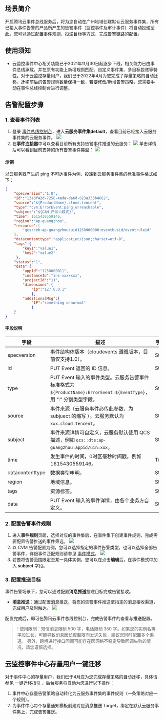 ## 场景简介
开启腾讯云事件总线服务后，将为您自动在广州地域创建默认云服务事件集，所有已接入事件告警的产品所产生的告警事件（监控事件及审计事件）将自动投递至此。您可以通过配置事件规则、投递目标等方式，完成告警链路的配置。

## 使用须知
- 云监控事件中心相关功能已于2021年11月30日起逐步下线，相关能力已由事件总线承载，并在原有功能上新增规则匹配、自定义事件集、多目标投递等特性。对于云监控存量用户，我们已于2022年4月为您完成了存量策略的自动迁移。迁移前后的告警规则数量保持一致，若要修改/新增告警策略，您需要手动在事件总线控制台进行调整。

## 告警配置步骤
### 1. 查看事件列表

1. 登录 [事件总线控制台](https://console.cloud.tencent.com/eb)，进入**云服务事件集default**，查看目前已经接入云服务事件集的云服务事件。
![](https://qcloudimg.tencent-cloud.cn/raw/84e36e69ea2990357c4a03fcfbe4cf73.png)
2. 在**事件连接器**中可以查看目前所有支持告警事件推送的云服务：
![](https://qcloudimg.tencent-cloud.cn/raw/55deaa3e58272457418d025d5652d112.png)
单击详情后可以看到目前支持的所有告警事件类型：
![](https://qcloudimg.tencent-cloud.cn/raw/418503299c207eeede22e1c2c2aee080.png)


#### 示例
以云服务器产生的 ping 不可达事件为例，投递到云服务事件集的标准事件格式如下： 
```json
{
    "specversion":"1.0",
    "id":"13a3f42d-7258-4ada-da6d-023a333b4662",
    "source":"${ProductName}.cloud.tencent",
    "type":"cvm:ErrorEvent:ping_unreachable",
    "subject":"${CAM 产品六段式}",
    "time": 1615430559146,
    "region":"ap-guangzhou",
    "resource":[
        "qcs::eb:ap-guangzhou:uid1250000000:eventbusid/eventruleid"
    ],
    "datacontenttype":"application/json;charset=utf-8",
    "tags":{
        "key1":"value1",
        "key2":"value2"
     },
    "status":"1",
    "data":{
        "appId":"1250000011",
        "instanceId":"ins-xxxxxxx",
        "projectId":"11",
        "dimensions":{
            "ip":"127.0.0.1"
            },
        "additionalMsg":{
            "IP":"something unnormal"
            }
    }
}
```

#### 字段说明

| 字段            | 描述                                                         | 字符串类型 |
| --------------- | ------------------------------------------------------------ | ---------- |
| specversion     | 事件结构体版本（cloudevents 遵循版本，目前仅支持1.0）。         | String     |
| id              | PUT Event 返回的 ID 信息。                                    | String     |
| type            | PUT Event 输入的事件类型。云服务告警事件标准格式为 `${ProductName}:ErrorEvent:${EventType}`，用 “:” 分割类型字段。  | String     |
| source          | 事件来源（云服务事件必传此参数，为 subjuect 的缩写 ）。云服务默认为 `xxx.cloud.tencent`。  | String     |
| subject        | 事件来源详情可自定义，云服务默认使用 QCS 描述，例如 `qcs::dts:ap-guangzhou:appid/uin:xxx`。  | String     |
| time           | 发生事件的时间，0时区毫秒时间戳，例如1615430559146。          | Timestamp  |
| datacontenttype | 数据类型申明。                                                | String     |
| region          | 地域信息。                                                    | String     |
|tags| 资源标签。  |String|
| data            | PUT Event 输入的事件详情，由各个业务方自定义。                                    | String     |



### 2. 配置告警事件规则

1. 进入**事件规则**页面，选择对应的事件集后，在事件集下创建事件规则，完成需要配置告警推送的事件筛选。
![](https://qcloudimg.tencent-cloud.cn/raw/af3adc2e10bcbd79f335176075305f7b.png)
2. 以 CVM 告警配置为例，您可以选择指定的事件告警类型，也可以选择全部告警事件，详细事件匹配规则请参见 [事件模式](https://cloud.tencent.com/document/product/1359/56084)。
![](https://main.qcloudimg.com/raw/7bd719dcc07d8c209a2a5318c214bb02.png)
3. 若要将告警范围限定至某一具体实例，您可以在点击**编辑**后，在事件模式中加入 **subject** 字段。


### 3. 配置推送目标

事件告警场景下，您可以通过配置**消息推送**投递目标完成告警接收。

- **消息推送**：通过配置消息推送，将您的告警事件推送至指定的消息接收渠道，完成用户及时触达。
![](https://qcloudimg.tencent-cloud.cn/raw/b07374792c1e2d8b4b2fe88b007c22eb.png)

配置完成后，即可在腾讯云事件总线控制台，完成告警事件的查看与推送配置。
>! 使用限制：短信消息限制 500 字，电话限制 350 字。如果您的实例名等字段过长，可能导致消息因长度超限而发送失败，建议您同时配置多个渠道。
另外，跨境进行接口回调可能存在因网络不稳定导致回调失败的情况，请您谨慎选择。


<span id="1"></span>
## 云监控事件中心存量用户一键迁移

对于事件中心的存量用户，我们已于4月底为您完成存量策略的自动迁移，具体请参见 [一键迁移指引](https://cloud.tencent.com/document/product/1359/64705) ，后台服务将自动为您进行以下操作：

1. 事件中心存量告警策略自动转化为云服务事件集的事件规则（一条策略对应一个规则）。
2. 为事件中心每个存量通知模板创建对应消息推送 Target，绑定在默认云服务事件集上，完成告警推送。

